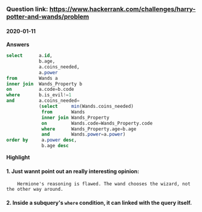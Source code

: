### Question link: https://www.hackerrank.com/challenges/harry-potter-and-wands/problem ###
#### 2020-01-11 ####
**Answers**
```sql
select      a.id, 
            b.age, 
            a.coins_needed, 
            a.power 
from        Wands a 
inner join  Wands_Property b 
on          a.code=b.code 
where       b.is_evil!=1 
and         a.coins_needed=
            (select     min(Wands.coins_needed) 
             from       Wands 
             inner join Wands_Property 
             on         Wands.code=Wands_Property.code 
             where      Wands_Property.age=b.age 
             and        Wands.power=a.power) 
order by     a.power desc,
             b.age desc
```

**Highlight**
#### 1. Just wannt point out an really interesting opinion: 
        Hermione's reasoning is flawed. The wand chooses the wizard, not the other way around.
#### 2. Inside a subquery's `where` condition, it can linked with the query itself. 
